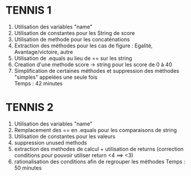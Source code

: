 # TENNIS 1
1) Utilisation des variables "name" 
2) Utilisation de constantes pour les String de score
3) Utilisation de methode pour les concaténations
4) Extraction des méthodes pour les cas de figure : Egalité, Avantage/victoire, autre
5) Utilisation de .equals au lieu de == sur les string 
6) Creation d'une methode score -> string pour les score de 0 à 40
7) Simplification de certaines méthodes et suppression des méthodes "simples" appelées une seule fois\
Temps : 42 minutes

# TENNIS 2
1) Utilisation des variables "name"
2) Remplacement des == en .equals pour les comparaisons de string
3) Utilisation de constantes pour les valeurs
4) suppression unused methods
5) extraction des methodes de calcul + utilisation de returns (correction conditions pour pouvoir utiliser return <4 ==> <3)
6) rationalisation des conditions afin de regrouper les méthodes
Temps : 50 minutes
